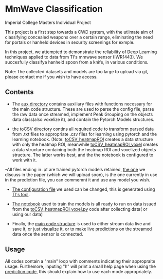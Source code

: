 # MmWave Classification
Imperial College Masters Individual Project 

This project is a first step towards a CWD system, with the utlimate aim of classifying concealed weapons over a certain range, eliminating the need for portals or hanheld devices in security screenings for exmple.

In this project, we attempted to demonstrate the reliability of Deep Learning techniques applied to data from TI's mmwave sensor (IWR1443). We succesfully classifya hanheld spoon from a knife, in various conditions.

Note: The collected datasets and models are too large to upload via git, please contact me if you wish to have access.

## Contents

- The [aux directory](https://github.com/Kheil-Z/MmWave_Classification/tree/main/aux) contains auxiliary files with functions necessary for the main code structure. These are used to parse the config file, parse the raw data once streamed, implement Peak Grouping on the objects data class(also voxelize it), and contain the Pytorch Models structures.

- the [toCSV directory](https://github.com/Kheil-Z/MmWave_Classification/tree/main/toCSV) contins all required code to transform parsed data from .txt files to appropriate .csv files for learning using pytorch and the learning notebook. (Note: [toCSV_heatmapROI](https://github.com/Kheil-Z/MmWave_Classification/blob/main/toCSV/toCSV_heatmapROI.py) creates a data structure with only the heatmap ROI, meanwhile [toCSV_heatmapROI_voxel](https://github.com/Kheil-Z/MmWave_Classification/blob/main/toCSV/toCSV_heatmapROI_voxel.py) creates a data structure containing both the heatmap ROI and voxelized objects structure. The latter works best, and the the notebook is configured to work with it.

-All files ending in .pt are trained pytorch models retained, [the one](https://github.com/Kheil-Z/MmWave_Classification/blob/main/3u6vs4fl_11.pt) we discuss in the paper (which we will upload soon), is the one currently in use in the prediction file, you can commemnt it and use any model you wish.

- [The configuration file](https://github.com/Kheil-Z/MmWave_Classification/blob/main/knife3dNoGrouping.cfg)  we used can be changed, this is generated using [TI's tool](https://dev.ti.com/gallery/view/mmwave/mmWave_Demo_Visualizer/ver/2.1.0/).

- [The notebook](https://github.com/Kheil-Z/MmWave_Classification/blob/main/Training/MmwaveLearning_Project.ipynb) used to train the models is all ready to run on data issued from the [toCSV_heatmapROI_voxel.py](https://github.com/Kheil-Z/MmWave_Classification/blob/main/toCSV/toCSV_heatmapROI_voxel.py) code after collecting data( or using our data)

- Finally, the [main code structure](https://github.com/Kheil-Z/MmWave_Classification/blob/main/predict.py) is used to either stream data live and save it, or just visualize it, or to make live predictions on the streamed data once the sensor is connected.

## Usage

All codes contain a "main" loop with comments indicating their appropraite usage. Furthemore, inputing "h" will print a small help page when using the [prediction code](https://github.com/Kheil-Z/MmWave_Classification/blob/main/predict.py), this should explain how to use each mode appropriately.
